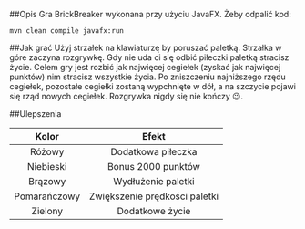 ##Opis
Gra BrickBreaker wykonana przy użyciu JavaFX. Żeby odpalić kod:

`mvn clean compile javafx:run`

##Jak grać
Użyj strzałek na klawiaturzę by poruszać paletką. Strzałka w góre zaczyna rozgrywkę. Gdy nie uda ci się odbić piłeczki paletką stracisz życie. Celem gry jest rozbić jak najwięcej cegiełek (zyskać jak najwięcej punktów) nim stracisz wszystkie życia. Po zniszczeniu najniższego rzędu cegiełek, pozostałe cegiełki zostaną wypchnięte w dół, a na szczycie pojawi się rząd nowych cegiełek. Rozgrywka nigdy się nie kończy :wink:.


##Ulepszenia

| Kolor        | Efekt                         |
| :-----------:|:-----------------------------:|
| Różowy       | Dodatkowa piłeczka            |
| Niebieski    | Bonus 2000 punktów            |
| Brązowy      | Wydłużenie paletki            |
| Pomarańczowy | Zwiększenie prędkości paletki |
| Zielony      | Dodatkowe życie               |
